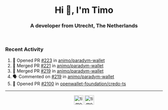 <h1 align="center">Hi 👋, I'm Timo</h1>
<h3 align="center">A developer from Utrecht, The Netherlands</h3>
<br/>
<!-- https://github.com/rahuldkjain/github-profile-readme-generator --!>

<!--  <p align="left"><img src="https://github-readme-stats.vercel.app/api?username=timoglastra&show_icons=true&count_private=true&" alt="timoglastra" /></p> --!>

<!--
Github language stats
<p align="left"><img src="https://github-readme-stats.vercel.app/api/top-langs/?username=timoglastra&layout=compact" alt="timoglastra" /><p>
-->

<!-- Codestats language stats -->
<!-- <p align="left"><img src="https://codestats-readme.vercel.app/api/top-langs/?username=timoglastra&layout=compact&language_count=12" alt="timoglastra" /><p>    --!>
  
<h3>Recent Activity</h3>

<!--START_SECTION:activity-->
1. 💪 Opened PR [#223](https://github.com/animo/paradym-wallet/pull/223) in [animo/paradym-wallet](https://github.com/animo/paradym-wallet)
2. 🎉 Merged PR [#221](https://github.com/animo/paradym-wallet/pull/221) in [animo/paradym-wallet](https://github.com/animo/paradym-wallet)
3. 🎉 Merged PR [#219](https://github.com/animo/paradym-wallet/pull/219) in [animo/paradym-wallet](https://github.com/animo/paradym-wallet)
4. 🗣 Commented on [#219](https://github.com/animo/paradym-wallet/pull/219#issuecomment-2493348200) in [animo/paradym-wallet](https://github.com/animo/paradym-wallet)
5. 💪 Opened PR [#2100](https://github.com/openwallet-foundation/credo-ts/pull/2100) in [openwallet-foundation/credo-ts](https://github.com/openwallet-foundation/credo-ts)
<!--END_SECTION:activity-->

---

<p align="center">
<a href="https://twitter.com/timoglastra" target="blank"><img align="center" src="https://cdn.jsdelivr.net/npm/simple-icons@3.0.1/icons/twitter.svg" alt="timoglastra" height="30" width="30" /></a>
<a href="https://linkedin.com/in/timoglastra" target="blank"><img align="center" src="https://cdn.jsdelivr.net/npm/simple-icons@3.0.1/icons/linkedin.svg" alt="timoglastra" height="30" width="30" /></a>
</p>



